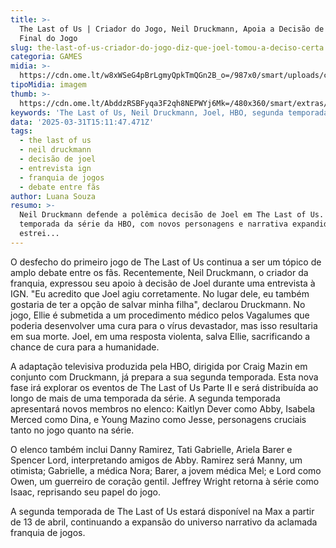```yaml
---
title: >-
  The Last of Us | Criador do Jogo, Neil Druckmann, Apoia a Decisão de Joel no
  Final do Jogo
slug: the-last-of-us-criador-do-jogo-diz-que-joel-tomou-a-deciso-certa
categoria: GAMES
midia: >-
  https://cdn.ome.lt/w8xWSeG4pBrLgmyQpkTmQGn2B_o=/987x0/smart/uploads/conteudo/fotos/OMELETE_CAPA_-_2025-03-31T112235.539.png
tipoMidia: imagem
thumb: >-
  https://cdn.ome.lt/AbddzRSBFyqa3F2qh8NEPWYj6Mk=/480x360/smart/extras/conteudos/omelete_THUMB_-_2025-03-31T112303.114.png
keywords: 'The Last of Us, Neil Druckmann, Joel, HBO, segunda temporada The Last of Us'
data: '2025-03-31T15:11:47.471Z'
tags:
  - the last of us
  - neil druckmann
  - decisão de joel
  - entrevista ign
  - franquia de jogos
  - debate entre fãs
author: Luana Souza
resumo: >-
  Neil Druckmann defende a polêmica decisão de Joel em The Last of Us. A segunda
  temporada da série da HBO, com novos personagens e narrativa expandida,
  estrei...
---
```


O desfecho do primeiro jogo de The Last of Us continua a ser um tópico de amplo debate entre os fãs. Recentemente, Neil Druckmann, o criador da franquia, expressou seu apoio à decisão de Joel durante uma entrevista à IGN. "Eu acredito que Joel agiu corretamente. No lugar dele, eu também gostaria de ter a opção de salvar minha filha", declarou Druckmann. No jogo, Ellie é submetida a um procedimento médico pelos Vagalumes que poderia desenvolver uma cura para o vírus devastador, mas isso resultaria em sua morte. Joel, em uma resposta violenta, salva Ellie, sacrificando a chance de cura para a humanidade.

A adaptação televisiva produzida pela HBO, dirigida por Craig Mazin em conjunto com Druckmann, já prepara a sua segunda temporada. Esta nova fase irá explorar os eventos de The Last of Us Parte II e será distribuída ao longo de mais de uma temporada da série. A segunda temporada apresentará novos membros no elenco: Kaitlyn Dever como Abby, Isabela Merced como Dina, e Young Mazino como Jesse, personagens cruciais tanto no jogo quanto na série.

O elenco também inclui Danny Ramirez, Tati Gabrielle, Ariela Barer e Spencer Lord, interpretando amigos de Abby. Ramirez será Manny, um otimista; Gabrielle, a médica Nora; Barer, a jovem médica Mel; e Lord como Owen, um guerreiro de coração gentil. Jeffrey Wright retorna à série como Isaac, reprisando seu papel do jogo.

A segunda temporada de The Last of Us estará disponível na Max a partir de 13 de abril, continuando a expansão do universo narrativo da aclamada franquia de jogos.
